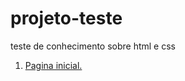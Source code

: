 # projeto-teste
 teste de conhecimento sobre html e css

1. <a href= "https://waltergazotto.github.io/projeto-teste/pages/index.html">Pagina inicial.</a>

